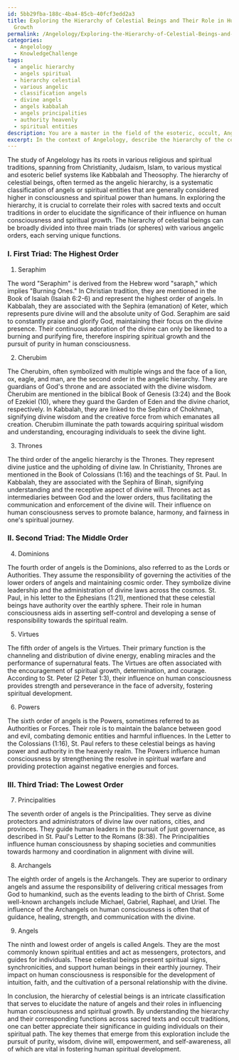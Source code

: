 ```yaml
---
id: 5bb29fba-188c-4ba4-85cb-40fcf3edd2a3
title: Exploring the Hierarchy of Celestial Beings and Their Role in Human Spiritual
  Growth
permalink: /Angelology/Exploring-the-Hierarchy-of-Celestial-Beings-and-Their-Role-in-Human-Spiritual-Growth/
categories:
  - Angelology
  - KnowledgeChallenge
tags:
  - angelic hierarchy
  - angels spiritual
  - hierarchy celestial
  - various angelic
  - classification angels
  - divine angels
  - angels kabbalah
  - angels principalities
  - authority heavenly
  - spiritual entities
description: You are a master in the field of the esoteric, occult, Angelology and Education. You are a writer of tests, challenges, books and deep knowledge on Angelology for initiates and students to gain deep insights and understanding from. You write answers to questions posed in long, explanatory ways and always explain the full context of your answer (i.e., related concepts, formulas, examples, or history), as well as the step-by-step thinking process you take to answer the challenges. Be rigorous and thorough, and summarize the key themes, ideas, and conclusions at the end.
excerpt: In the context of Angelology, describe the hierarchy of the celestial beings and the unique functions attributed to each echelon, correlating their roles with sacred texts and occult traditions, to elucidate the significance of their influence on human consciousness and spiritual growth.
---
```

The study of Angelology has its roots in various religious and spiritual traditions, spanning from Christianity, Judaism, Islam, to various mystical and esoteric belief systems like Kabbalah and Theosophy. The hierarchy of celestial beings, often termed as the angelic hierarchy, is a systematic classification of angels or spiritual entities that are generally considered higher in consciousness and spiritual power than humans. In exploring the hierarchy, it is crucial to correlate their roles with sacred texts and occult traditions in order to elucidate the significance of their influence on human consciousness and spiritual growth. The hierarchy of celestial beings can be broadly divided into three main triads (or spheres) with various angelic orders, each serving unique functions.

### I. First Triad: The Highest Order

1. Seraphim

The word "Seraphim" is derived from the Hebrew word "saraph," which implies "Burning Ones." In Christian tradition, they are mentioned in the Book of Isaiah (Isaiah 6:2-6) and represent the highest order of angels. In Kabbalah, they are associated with the Sephira (emanation) of Keter, which represents pure divine will and the absolute unity of God. Seraphim are said to constantly praise and glorify God, maintaining their focus on the divine presence. Their continuous adoration of the divine can only be likened to a burning and purifying fire, therefore inspiring spiritual growth and the pursuit of purity in human consciousness.

2. Cherubim

The Cherubim, often symbolized with multiple wings and the face of a lion, ox, eagle, and man, are the second order in the angelic hierarchy. They are guardians of God's throne and are associated with the divine wisdom. Cherubim are mentioned in the biblical Book of Genesis (3:24) and the Book of Ezekiel (10), where they guard the Garden of Eden and the divine chariot, respectively. In Kabbalah, they are linked to the Sephira of Chokhmah, signifying divine wisdom and the creative force from which emanates all creation. Cherubim illuminate the path towards acquiring spiritual wisdom and understanding, encouraging individuals to seek the divine light.

3. Thrones

The third order of the angelic hierarchy is the Thrones. They represent divine justice and the upholding of divine law. In Christianity, Thrones are mentioned in the Book of Colossians (1:16) and the teachings of St. Paul. In Kabbalah, they are associated with the Sephira of Binah, signifying understanding and the receptive aspect of divine will. Thrones act as intermediaries between God and the lower orders, thus facilitating the communication and enforcement of the divine will. Their influence on human consciousness serves to promote balance, harmony, and fairness in one's spiritual journey.

### II. Second Triad: The Middle Order

4. Dominions

The fourth order of angels is the Dominions, also referred to as the Lords or Authorities. They assume the responsibility of governing the activities of the lower orders of angels and maintaining cosmic order. They symbolize divine leadership and the administration of divine laws across the cosmos. St. Paul, in his letter to the Ephesians (1:21), mentioned that these celestial beings have authority over the earthly sphere. Their role in human consciousness aids in asserting self-control and developing a sense of responsibility towards the spiritual realm.

5. Virtues

The fifth order of angels is the Virtues. Their primary function is the channeling and distribution of divine energy, enabling miracles and the performance of supernatural feats. The Virtues are often associated with the encouragement of spiritual growth, determination, and courage. According to St. Peter (2 Peter 1:3), their influence on human consciousness provides strength and perseverance in the face of adversity, fostering spiritual development.

6. Powers

The sixth order of angels is the Powers, sometimes referred to as Authorities or Forces. Their role is to maintain the balance between good and evil, combating demonic entities and harmful influences. In the Letter to the Colossians (1:16), St. Paul refers to these celestial beings as having power and authority in the heavenly realm. The Powers influence human consciousness by strengthening the resolve in spiritual warfare and providing protection against negative energies and forces.

### III. Third Triad: The Lowest Order

7. Principalities

The seventh order of angels is the Principalities. They serve as divine protectors and administrators of divine law over nations, cities, and provinces. They guide human leaders in the pursuit of just governance, as described in St. Paul's Letter to the Romans (8:38). The Principalities influence human consciousness by shaping societies and communities towards harmony and coordination in alignment with divine will.

8. Archangels

The eighth order of angels is the Archangels. They are superior to ordinary angels and assume the responsibility of delivering critical messages from God to humankind, such as the events leading to the birth of Christ. Some well-known archangels include Michael, Gabriel, Raphael, and Uriel. The influence of the Archangels on human consciousness is often that of guidance, healing, strength, and communication with the divine.

9. Angels

The ninth and lowest order of angels is called Angels. They are the most commonly known spiritual entities and act as messengers, protectors, and guides for individuals. These celestial beings present spiritual signs, synchronicities, and support human beings in their earthly journey. Their impact on human consciousness is responsible for the development of intuition, faith, and the cultivation of a personal relationship with the divine.

In conclusion, the hierarchy of celestial beings is an intricate classification that serves to elucidate the nature of angels and their roles in influencing human consciousness and spiritual growth. By understanding the hierarchy and their corresponding functions across sacred texts and occult traditions, one can better appreciate their significance in guiding individuals on their spiritual path. The key themes that emerge from this exploration include the pursuit of purity, wisdom, divine will, empowerment, and self-awareness, all of which are vital in fostering human spiritual development.
